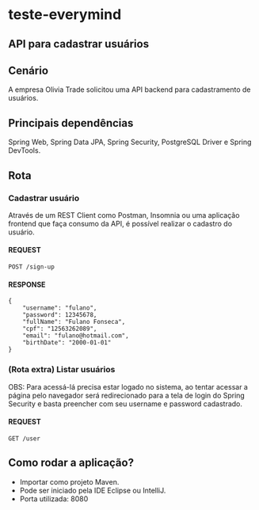 # teste-everymind
## API para cadastrar usuários

## Cenário
A empresa Olivia Trade solicitou uma API backend para cadastramento de usuários.

## Principais dependências
Spring Web, Spring Data JPA, Spring Security, PostgreSQL Driver e Spring DevTools.

## Rota
### Cadastrar usuário
Através de um REST Client como Postman, Insomnia ou uma aplicação frontend que faça consumo da API, é possível realizar o cadastro do usuário.

#### REQUEST

    POST /sign-up

#### RESPONSE

    {
        "username": "fulano",
        "password": 12345678,
        "fullName": "Fulano Fonseca",
        "cpf": "12563262089",
        "email": "fulano@hotmail.com",
        "birthDate": "2000-01-01"
    }
    
### (Rota extra) Listar usuários
OBS: Para acessá-lá precisa estar logado no sistema, ao tentar acessar a página pelo navegador será redirecionado para a tela de login do Spring Security e basta preencher com seu username e password cadastrado.

#### REQUEST
    GET /user
    
## Como rodar a aplicação?
- Importar como projeto Maven.
- Pode ser iniciado pela IDE Eclipse ou IntelliJ.
- Porta utilizada: 8080
